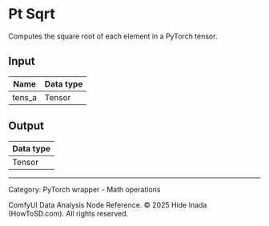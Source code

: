 # Pt Sqrt
Computes the square root of each element in a PyTorch tensor.

## Input
| Name | Data type |
|---|---|
| tens_a | Tensor |

## Output
| Data type |
|---|
| Tensor |

<HR>
Category: PyTorch wrapper - Math operations

ComfyUI Data Analysis Node Reference. © 2025 Hide Inada (HowToSD.com). All rights reserved.
